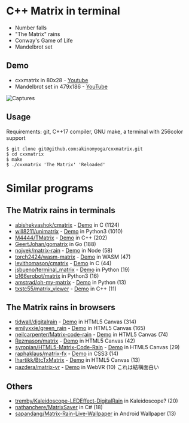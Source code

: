 # C++ Matrix in terminal

- Number falls
- "The Matrix" rains
- Conway's Game of Life
- Mandelbrot set

## Demo

- cxxmatrix in 80x28 - [Youtube](https://www.youtube.com/watch?v=DeKuT8txldc)
- Mandelbrot set in 479x186 - [YouTube](https://www.youtube.com/watch?v=RtMy4ltebKw)

![Captures](https://raw.githubusercontent.com/wiki/akinomyoga/cxxmatrix/images/cxxmatrix-version01sA.gif)

## Usage

Requirements: git, C++17 compiler, GNU make, a terminal with 256color support

```console
$ git clone git@github.com:akinomyoga/cxxmatrix.git
$ cd cxxmatrix
$ make
$ ./cxxmatrix 'The Matrix' 'Reloaded'
```

# Similar programs

## The Matrix rains in terminals

- [abishekvashok/cmatrix](https://github.com/abishekvashok/cmatrix) - [Demo](https://github.com/abishekvashok/cmatrix#screencasts) in C (1124)
- [will8211/unimatrix](https://github.com/will8211/unimatrix) - [Demo](https://github.com/will8211/unimatrix#screenshots) in Python3 (1010)
- [M4444/TMatrix](https://github.com/M4444/TMatrix) - [Demo](https://github.com/M4444/TMatrix#how-it-looks) in C++ (202)
- [GeertJohan/gomatrix](https://github.com/GeertJohan/gomatrix) in Go (188)
- [nojvek/matrix-rain](https://github.com/nojvek/matrix-rain) - [Demo](https://github.com/nojvek/matrix-rain#screenshots) in Node (58)
- [torch2424/wasm-matrix](https://github.com/torch2424/wasm-matrix) - [Demo](https://github.com/torch2424/wasm-matrix#wasm-matrix) in WASM (47)
- [levithomason/cmatrix](https://github.com/levithomason/cmatrix) - [Demo](https://github.com/levithomason/cmatrix#cmatrix) in C (44)
- [jsbueno/terminal_matrix](https://github.com/jsbueno/terminal_matrix) - [Demo](https://github.com/jsbueno/terminal_matrix#python-script-to-simulate-the-matrix-screensaver-effect-in-a-posix-terminal) in Python (19)
- [b166erobot/matrix](https://github.com/b166erobot/matrix) in Python3 (16)
- [amstrad/oh-my-matrix](https://github.com/amstrad/oh-my-matrix) - [Demo](https://github.com/amstrad/oh-my-matrix/blob/master/oh-my-matrix.gif) in Python (13)
- [txstc55/matrix_viewer](https://github.com/txstc55/matrix_viewer) - [Demo](https://github.com/txstc55/matrix_viewer#matrix-viewer) in C++ (11)

## The Matrix rains in browsers

- [tidwall/digitalrain](https://github.com/tidwall/digitalrain) - [Demo](https://tidwall.com/digitalrain/) in HTML5 Canvas (314)
- [emilyxxie/green_rain](https://github.com/emilyxxie/green_rain#matrix-digital-rain) - [Demo](http://xie-emily.com/generative_art/green_rain.html) in HTML5 Canvas (165)
- [neilcarpenter/Matrix-code-rain](https://github.com/neilcarpenter/Matrix-code-rain) - [Demo](http://neilcarpenter.com/demos/canvas/matrix/) in HTML5 Canvas (74)
- [Rezmason/matrix](https://github.com/Rezmason/matrix) - [Demo](https://rezmason.github.io/matrix/) in HTML5 Canvas (42)
- [syropian/HTML5-Matrix-Code-Rain](https://github.com/syropian/HTML5-Matrix-Code-Rain) - [Demo](https://codepen.io/syropian/pen/bLzAi) in HTML5 Canvas (29)
- [raphaklaus/matrix-fx](https://github.com/raphaklaus/matrix-fx) - [Demo](https://raphaklaus.com/matrix-fx/) in CSS3 (14)
- [lhartikk/BtcTxMatrix](https://github.com/lhartikk/BtcTxMatrix) - [Demo](http://lhartikk.github.io/btctxmatrix/) in HTML5 Canvas (13)
- [pazdera/matrix-vr](https://github.com/pazdera/matrix-vr) - [Demo](https://radek.io/matrix-vr/) in WebVR (10) これは結構面白い

## Others

- [tremby/Kaleidoscope-LEDEffect-DigitalRain](https://github.com/tremby/Kaleidoscope-LEDEffect-DigitalRain) in Kaleidoscope? (20)
- [nathanchere/MatrixSaver](https://github.com/nathanchere/MatrixSaver) in C# (18)
- [sapandang/Matrix-Rain-Live-Wallpaper](https://github.com/sapandang/Matrix-Rain-Live-Wallpaper) in Android Wallpaper (13)
